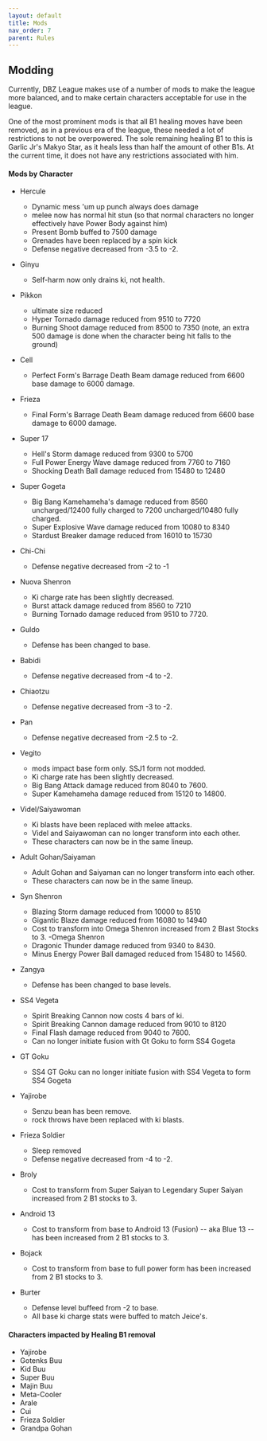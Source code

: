 ```yaml
---
layout: default
title: Mods
nav_order: 7
parent: Rules
---
```

## Modding

Currently, DBZ League makes use of a number of mods to make the league more balanced, and to make certain characters acceptable for use in the league.

One of the most prominent mods is that all B1 healing moves have been removed, as in a previous era of the league, these needed a lot of restrictions to not be overpowered. 
The sole remaining healing B1 to this is Garlic Jr's Makyo Star, as it heals less than half the amount of other B1s. At the current time, it does not have any restrictions associated with him.

#### Mods by Character

- Hercule
    - Dynamic mess 'um up punch always does damage
    - melee now has normal hit stun (so that normal characters no longer effectively have Power Body against him)
    - Present Bomb buffed to 7500 damage
    - Grenades have been replaced by a spin kick
    - Defense negative decreased from -3.5 to -2.
- Ginyu
    - Self-harm now only drains ki, not health.
- Pikkon
    - ultimate size reduced
    - Hyper Tornado damage reduced from 9510 to 7720
    - Burning Shoot damage reduced from 8500 to 7350 (note, an extra 500 damage is done when the character being hit falls to the ground)
- Cell
    - Perfect Form's Barrage Death Beam damage reduced from 6600 base damage to 6000 damage.
- Frieza
    - Final Form's Barrage Death Beam damage reduced from 6600 base damage to 6000 damage.
- Super 17
    - Hell's Storm damage reduced from 9300 to 5700 
    - Full Power Energy Wave damage reduced from 7760 to 7160
    - Shocking Death Ball damage reduced from 15480 to 12480
- Super Gogeta
    - Big Bang Kamehameha's damage reduced from 8560 uncharged/12400 fully charged to 7200 uncharged/10480 fully charged.
    - Super Explosive Wave damage reduced from 10080 to 8340
    - Stardust Breaker damage reduced from 16010 to 15730
- Chi-Chi
    - Defense negative decreased from -2 to -1
- Nuova Shenron
    - Ki charge rate has been slightly decreased.
    - Burst attack damage reduced from 8560 to 7210
    - Burning Tornado damage reduced from 9510 to 7720.
- Guldo 
    - Defense has been changed to base.
- Babidi
    - Defense negative decreased from -4 to -2.
- Chiaotzu
    - Defense negative decreased from -3 to -2.
- Pan
    - Defense negative decreased from -2.5 to -2.
- Vegito 
    - mods impact base form only. SSJ1 form not modded.
    - Ki charge rate has been slightly decreased.
    - Big Bang Attack damage reduced from 8040 to 7600.
    - Super Kamehameha damage reduced from 15120 to 14800.
- Videl/Saiyawoman
    - Ki blasts have been replaced with melee attacks.
    - Videl and Saiyawoman can no longer transform into each other.
    - These characters can now be in the same lineup.
- Adult Gohan/Saiyaman
    - Adult Gohan and Saiyaman can no longer transform into each other.
    - These characters can now be in the same lineup.
- Syn Shenron
    - Blazing Storm damage reduced from 10000 to 8510
    - Gigantic Blaze damage reduced from 16080 to 14940
    - Cost to transform into Omega Shenron increased from 2 Blast Stocks to 3.
-Omega Shenron
    - Dragonic Thunder damage reduced from 9340 to 8430.
    - Minus Energy Power Ball damaged reduced from 15480 to 14560.
- Zangya
    - Defense has been changed to base levels.
- SS4 Vegeta
    - Spirit Breaking Cannon now costs 4 bars of ki.
    - Spirit Breaking Cannon damage reduced from 9010 to 8120
    - Final Flash damage reduced from 9040 to 7600.
    - Can no longer initiate fusion with Gt Goku to form SS4 Gogeta
- GT Goku
    - SS4 GT Goku can no longer initiate fusion with SS4 Vegeta to form SS4 Gogeta

- Yajirobe
    - Senzu bean has been remove.
    - rock throws have been replaced with ki blasts.
- Frieza Soldier
    - Sleep removed
    - Defense negative decreased from -4 to -2.

- Broly
    - Cost to transform from Super Saiyan to Legendary Super Saiyan increased from 2 B1 stocks to 3.
- Android 13
    - Cost to transform from base to Android 13 (Fusion) -- aka Blue 13 -- has been increased from 2 B1 stocks to 3.
- Bojack
    - Cost to transform from base to full power form has been increased from 2 B1 stocks to 3.

- Burter
    - Defense level buffeed from -2 to base.
    - All base ki charge stats were buffed to match Jeice's.
  
#### Characters impacted by Healing B1 removal
 
 - Yajirobe
 - Gotenks Buu
 - Kid Buu
 - Super Buu
 - Majin Buu
 - Meta-Cooler
 - Arale
 - Cui
 - Frieza Soldier
 - Grandpa Gohan